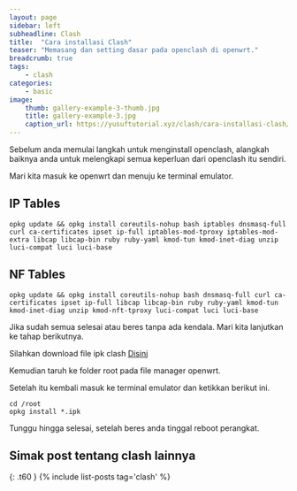 ```yaml
---
layout: page
sidebar: left
subheadline: Clash
title:  "Cara installasi Clash"
teaser: "Memasang dan setting dasar pada openclash di openwrt."
breadcrumb: true
tags:
    - clash
categories:
    - basic
image:
    thumb: gallery-example-3-thumb.jpg
    title: gallery-example-3.jpg
    caption_url: https://yusuftutorial.xyz/clash/cara-installasi-clash/
---
```


Sebelum anda memulai langkah untuk menginstall openclash, alangkah baiknya anda untuk melengkapi semua keperluan dari openclash itu sendiri.

Mari kita masuk ke openwrt dan menuju ke terminal emulator.

## IP Tables
~~~
opkg update && opkg install coreutils-nohup bash iptables dnsmasq-full curl ca-certificates ipset ip-full iptables-mod-tproxy iptables-mod-extra libcap libcap-bin ruby ruby-yaml kmod-tun kmod-inet-diag unzip luci-compat luci luci-base
~~~

## NF Tables
~~~
opkg update && opkg install coreutils-nohup bash dnsmasq-full curl ca-certificates ipset ip-full libcap libcap-bin ruby ruby-yaml kmod-tun kmod-inet-diag unzip kmod-nft-tproxy luci-compat luci luci-base
~~~

Jika sudah semua selesai atau beres tanpa ada kendala. Mari kita lanjutkan ke tahap berikutnya.

Silahkan download file ipk clash [Disinj](https://github.com/vernesong/OpenClash/releases/download/v0.46.001-beta/luci-app-openclash_0.46.001-beta_all.ipk)

Kemudian taruh ke folder root pada file manager openwrt.

Setelah itu kembali masuk ke terminal emulator dan ketikkan berikut ini.

~~~
cd /root
opkg install *.ipk
~~~

Tunggu hingga selesai, setelah beres anda tinggal reboot perangkat.


## Simak post tentang clash lainnya
{: .t60 }
{% include list-posts tag='clash' %}
